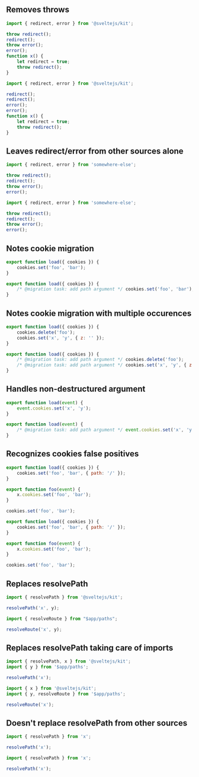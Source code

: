 ## Removes throws

```js before
import { redirect, error } from '@sveltejs/kit';

throw redirect();
redirect();
throw error();
error();
function x() {
	let redirect = true;
	throw redirect();
}
```

```js after
import { redirect, error } from '@sveltejs/kit';

redirect();
redirect();
error();
error();
function x() {
	let redirect = true;
	throw redirect();
}
```

## Leaves redirect/error from other sources alone

```js before
import { redirect, error } from 'somewhere-else';

throw redirect();
redirect();
throw error();
error();
```

```js after
import { redirect, error } from 'somewhere-else';

throw redirect();
redirect();
throw error();
error();
```

## Notes cookie migration

```js before
export function load({ cookies }) {
	cookies.set('foo', 'bar');
}
```

```js after
export function load({ cookies }) {
	/* @migration task: add path argument */ cookies.set('foo', 'bar');
}
```

## Notes cookie migration with multiple occurences

```js before
export function load({ cookies }) {
	cookies.delete('foo');
	cookies.set('x', 'y', { z: '' });
}
```

```js after
export function load({ cookies }) {
	/* @migration task: add path argument */ cookies.delete('foo');
	/* @migration task: add path argument */ cookies.set('x', 'y', { z: '' });
}
```

## Handles non-destructured argument

```js before
export function load(event) {
	event.cookies.set('x', 'y');
}
```

```js after
export function load(event) {
	/* @migration task: add path argument */ event.cookies.set('x', 'y');
}
```

## Recognizes cookies false positives

```js before
export function load({ cookies }) {
	cookies.set('foo', 'bar', { path: '/' });
}

export function foo(event) {
	x.cookies.set('foo', 'bar');
}

cookies.set('foo', 'bar');
```

```js after
export function load({ cookies }) {
	cookies.set('foo', 'bar', { path: '/' });
}

export function foo(event) {
	x.cookies.set('foo', 'bar');
}

cookies.set('foo', 'bar');
```

## Replaces resolvePath

```js before
import { resolvePath } from '@sveltejs/kit';

resolvePath('x', y);
```

<!-- prettier-ignore -->
```js after
import { resolveRoute } from "$app/paths";

resolveRoute('x', y);
```

## Replaces resolvePath taking care of imports

```js before
import { resolvePath, x } from '@sveltejs/kit';
import { y } from '$app/paths';

resolvePath('x');
```

```js after
import { x } from '@sveltejs/kit';
import { y, resolveRoute } from '$app/paths';

resolveRoute('x');
```

## Doesn't replace resolvePath from other sources

```js before
import { resolvePath } from 'x';

resolvePath('x');
```

```js after
import { resolvePath } from 'x';

resolvePath('x');
```
